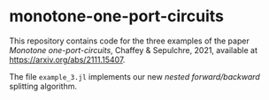 # monotone-one-port-circuits

This repository contains code for the three examples of the paper *Monotone one-port-circuits*, Chaffey & Sepulchre, 2021, available at https://arxiv.org/abs/2111.15407.

The file `example_3.jl` implements our new *nested forward/backward* splitting algorithm.


